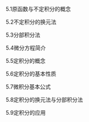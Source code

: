 5.1原函数与不定积分的概念

5.2不定积分的换元法

5.3分部积分法

5.4微分方程简介

5.5定积分的概念

5.6定积分的基本性质

5.7微积分基本公式

5.8定积分的换元法与分部积分法

5.9定积分的应用

























